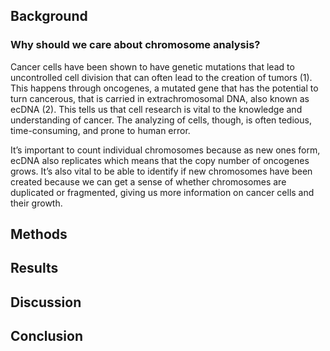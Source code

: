## Background
### Why should we care about chromosome analysis?
Cancer cells have been shown to have genetic mutations that lead to uncontrolled cell division that can often lead to the creation of tumors (1). This happens through oncogenes, a mutated gene that has the potential to turn cancerous, that is carried in extrachromosomal DNA, also known as ecDNA (2). This tells us that cell research is vital to the knowledge and understanding of cancer. The analyzing of cells, though, is often tedious, time-consuming, and prone to human error. 

It’s important to count individual chromosomes because as new ones form, ecDNA also replicates which means that the copy number of oncogenes grows. It’s also vital to be able to identify if new chromosomes have been created because we can get a sense of whether chromosomes are duplicated or fragmented, giving us more information on cancer cells and their growth.


## Methods

## Results

## Discussion

## Conclusion
